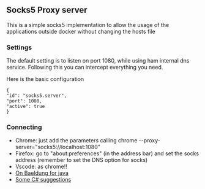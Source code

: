 ## Socks5 Proxy server

This is a simple socks5 implementation to allow the usage of
the applications outside docker without changing the hosts file

### Settings

The default setting is to listen on port 1080, while using
ham internal dns service. Following this you can intercept 
everything you need.

Here is the basic configuration

    {
    "id": "socks5.server",
    "port": 1080,
    "active": true
    }
    
### Connecting

* Chrome: just add the parameters calling chrome --proxy-server="socks5://localhost:1080"
* Firefox: go to "about:preferences" (in the address bar) and set the socks address (remember to set the DNS option for socks)
* Vscode: as chrome!!
* [On Baeldung for java](https://www.baeldung.com/java-connect-via-proxy-server)
* [Some C# suggestions](https://dotnetcoretutorials.com/2021/07/11/socks-proxy-support-in-net/?series)